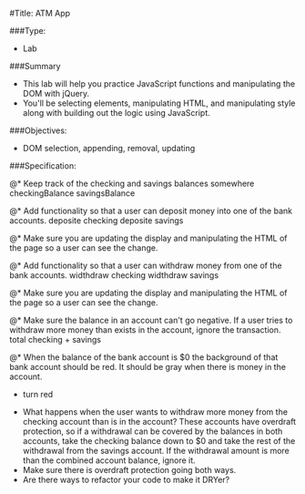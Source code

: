 #Title: ATM App

###Type:
- Lab

###Summary
- This lab will help you practice JavaScript functions and manipulating the DOM with jQuery.
- You'll be selecting elements, manipulating HTML, and manipulating style along
with building out the logic using JavaScript.

###Objectives:
- DOM selection, appending, removal, updating

###Specification:

@* Keep track of the checking and savings balances somewhere
checkingBalance
savingsBalance

@* Add functionality so that a user can deposit money into one of the bank accounts.
deposite checking
deposite savings


@* Make sure you are updating the display and manipulating the HTML of the page
so a user can see the change.


@* Add functionality so that a user can withdraw money from one of the bank accounts.
widthdraw checking
widthdraw savings

@* Make sure you are updating the display and manipulating the HTML of the page
so a user can see the change.


@* Make sure the balance in an account can't go negative. If a user tries to
withdraw more money than exists in the account, ignore the transaction.
total checking + savings

@* When the balance of the bank account is $0 the background of that bank account
should be red. It should be gray when there is money in the account.
- turn red

* What happens when the user wants to withdraw more money from the checking
account than is in the account? These accounts have overdraft protection, so if
a withdrawal can be covered by the balances in both accounts, take the checking
balance down to $0 and take the rest of the withdrawal from the savings account.
If the withdrawal amount is more than the combined account balance, ignore it.
* Make sure there is overdraft protection going both ways.
* Are there ways to refactor your code to make it DRYer?
